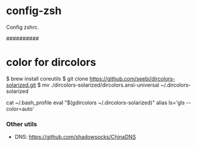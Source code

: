 # config-zsh

Config zshrc.


##########
# color for dircolors

$ brew install coreutils
$ git clone https://github.com/seebi/dircolors-solarized.git
$ mv ./dircolors-solarized/dircolors.ansi-universal ~/.dircolors-solarized

cat ~/.bash_profile
    eval "$(gdircolors ~/.dircolors-solarized)"
    alias ls='gls --color=auto'




### Other utils
- DNS:
    https://github.com/shadowsocks/ChinaDNS


